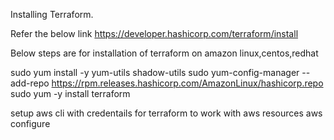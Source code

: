 Installing Terraform.

Refer the below link
https://developer.hashicorp.com/terraform/install

Below steps are for installation of terraform on amazon linux,centos,redhat 

sudo yum install -y yum-utils shadow-utils
sudo yum-config-manager --add-repo https://rpm.releases.hashicorp.com/AmazonLinux/hashicorp.repo
sudo yum -y install terraform

setup aws cli with credentails for terraform to work with aws resources
aws configure

